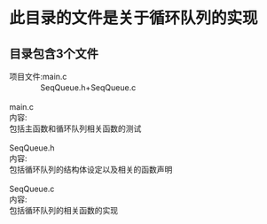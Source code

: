 此目录的文件是关于循环队列的实现
===========================
目录包含3个文件
-------
项目文件:main.c<br>
　　　　SeqQueue.h+SeqQueue.c<br>
<br>
        main.c<br>
        内容:<br>
        包括主函数和循环队列相关函数的测试<br>
<br>
        SeqQueue.h<br>
        内容:<br>
        包括循环队列的结构体设定以及相关的函数声明<br>
<br>
        SeqQueue.c<br>
        内容:<br>
        包括循环队列的相关函数的实现<br>